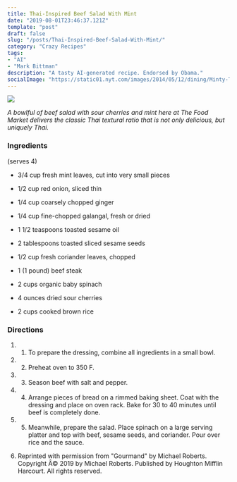 ```yaml
---
title: Thai-Inspired Beef Salad With Mint
date: "2019-08-01T23:46:37.121Z"
template: "post"
draft: false
slug: "/posts/Thai-Inspired-Beef-Salad-With-Mint/"
category: "Crazy Recipes"
tags:
- "AI"
- "Mark Bittman"
description: "A tasty AI-generated recipe. Endorsed by Obama."
socialImage: "https://static01.nyt.com/images/2014/05/12/dining/Minty-Thai-Beef-Salad/Minty-Thai-Beef-Salad-superJumbo.jpg"
---
```


![](https://static01.nyt.com/images/2014/05/12/dining/Minty-Thai-Beef-Salad/Minty-Thai-Beef-Salad-superJumbo.jpg)

*A bowlful of beef salad with sour cherries and mint here at The Food Market delivers the classic Thai textural ratio that is not only delicious, but uniquely Thai.*
### Ingredients

 (serves 4)

* 3/4 cup fresh mint leaves, cut into very small pieces

* 1/2 cup red onion, sliced thin

* 1/4 cup coarsely chopped ginger

* 1/4 cup fine-chopped galangal, fresh or dried

* 1 1/2 teaspoons toasted sesame oil

* 2 tablespoons toasted sliced sesame seeds

* 1/2 cup fresh coriander leaves, chopped

* 1 (1 pound) beef steak

* 2 cups organic baby spinach

* 4 ounces dried sour cherries

* 2 cups cooked brown rice
### Directions

1. 1. To prepare the dressing, combine all ingredients in a small bowl.

1. 2. Preheat oven to 350 F.

1. 3. Season beef with salt and pepper.

1. 4. Arrange pieces of bread on a rimmed baking sheet. Coat with the dressing and place on oven rack. Bake for 30 to 40 minutes until beef is completely done.

1. 5. Meanwhile, prepare the salad. Place spinach on a large serving platter and top with beef, sesame seeds, and coriander. Pour over rice and the sauce.

1. Reprinted with permission from "Gourmand" by Michael Roberts. Copyright Â© 2019 by Michael Roberts. Published by Houghton Mifflin Harcourt. All rights reserved.

